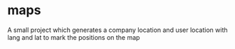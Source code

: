 # maps
A small project which generates  a company location and user location with lang and lat to mark the positions on the map
